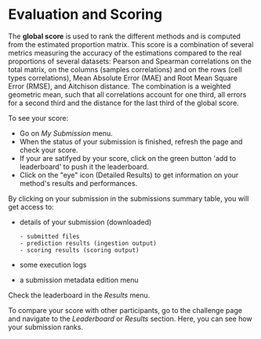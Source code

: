 # Evaluation and Scoring   
                           
The **global score** is used to rank the different methods and is computed from the estimated proportion matrix. This score is a combination of several metrics measuring the accuracy of the estimations compared to the real proportions of several datasets: Pearson and Spearman correlations on the total matrix, on the columns (samples correlations) and on the rows (cell types correlations), Mean Absolute Error (MAE) and Root Mean Square Error (RMSE), and Aitchison distance. The combination is a weighted geometric mean, such that all correlations account for one third, all errors for a second third and the distance for the last third of the global score.

To see your score:

  - Go on *My Submission* menu.
  - When the status of your submission is finished, refresh the page and check your score.
  - If your are satifyed by your score, click on the green button 'add to leaderboard' to push it the leaderboard.
  - Click on the "eye" icon (Detailed Results) to get information on your method's results and performances.
  
By clicking on your submission in the submissions summary table, you will get access to:

  - details of your submission (downloaded)

    	- submitted files
    	- prediction results (ingestion output) 
     	- scoring results (scoring output) 
  
  - some execution logs
  - a submission metadata edition menu
  
Check the leaderboard in the *Results*  menu.

To compare your score with other participants, go to the challenge page and navigate to the *Leaderboard* or *Results* section. 
Here, you can see how your submission ranks.
